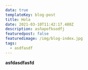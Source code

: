 ```yaml
---
data: true
templateKey: blog-post
title: Hola
date: 2021-03-10T11:42:17.480Z
description: asñapofksodfj
featuredpost: false
featuredimage: /img/blog-index.jpg
tags:
  - asdfasdf
---
```

**asfdasdfasfd**